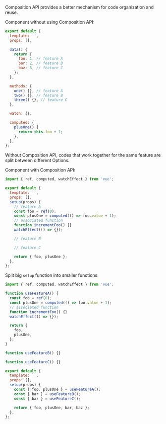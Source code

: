 Composition API provides a better mechanism for code organization and reuse.

Component without using Composition API:

```js
export default {
  template: ``,
  props: [],

  data() {
    return {
      foo: 1, // feature A
      bar: 2, // feature B
      baz: 3, // feature C
    };
  },

  methods: {
    one() {}, // feature A
    two() {}, // feature B
    three() {}, // feature C
  },

  watch: {},

  computed: {
    plusOne() {
      return this.foo + 1;
    },
  },
};
```

Without Composition API, codes that work together for the same feature are split between different Options.

Component with Composition API:

```js
import { ref, computed, watchEffect } from 'vue';

export default {
  template: ``,
  props: [],
  setup(props) {
    // feature A
    const foo = ref(0);
    const plusOne = computed(() => foo.value + 1);
    // associated function
    function incrementFoo() {}
    watchEffect(() => {});

    // feature B

    // feature C

    return { foo, plusOne };
  },
};
```

Split big `setup` function into smaller functions:

```js
import { ref, computed, watchEffect } from 'vue';

function useFeatureA() {
  const foo = ref(0);
  const plusOne = computed(() => foo.value + 1);
  // associated function
  function incrementFoo() {}
  watchEffect(() => {});

  return {
    foo,
    plusOne,
  };
}

function useFeatureB() {}

function useFeatureC() {}

export default {
  template: ``,
  props: [],
  setup(props) {
    const { foo, plusOne } = useFeatureA();
    const { bar } = useFeatureB();
    const { baz } = useFeatureC();

    return { foo, plusOne, bar, baz };
  },
};
```
